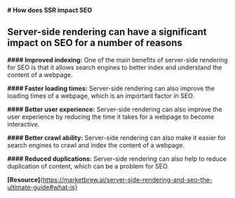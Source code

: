 **# How does SSR impact SEO**

## Server-side rendering can have a significant impact on SEO for a number of reasons

**#### Improved indexing:** One of the main benefits of server-side rendering for SEO is that it allows search engines to better index and understand the content of a webpage.

**#### Faster loading times:** Server-side rendering can also improve the loading times of a webpage, which is an important factor in SEO.

**#### Better user experience:** Server-side rendering can also improve the user experience by reducing the time it takes for a webpage to become interactive.

**#### Better crawl ability:** Server-side rendering can also make it easier for search engines to crawl and index the content of a webpage.

**#### Reduced duplications:** Server-side rendering can also help to reduce duplication of content, which can be a problem for SEO.

**[Resource]**{https://marketbrew.ai/server-side-rendering-and-seo-the-ultimate-guide#what-is}
